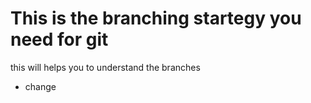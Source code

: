 # This is the branching startegy you need for git

 this will helps you to understand the branches 

 - change
